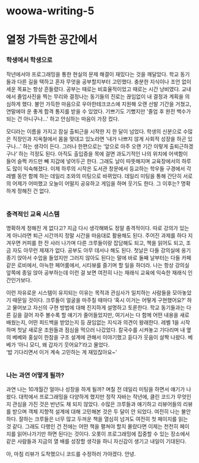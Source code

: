 # woowa-writing-5

# 열정 가득한 공간에서

### 학생에서 학생으로
작년에서야 프로그래밍을 통한 현실의 문제 해결이 재밌다는 것을 깨달았다.
학교 동기들과 다른 길을 택하고 혼자 무엇을 공부할지부터 고민했다.
충분한 지식이나 조언 없이 세운 목표는 항상 흔들렸다. 공부는 때로는 비효율적이었고 때로는 시간 낭비였다.
교내에서 졸업사진을 찍는 무리와 결정나는 동기들의 진로는 끊임없이 내 결정과 계획을 의심하게 했다.
불안 가득한 마음으로 우아한테크코스에 지원해 오랜 선발 기간을 거쳤고, 연말에야 운 좋게 합격 통지를 받을 수 있었다.
기쁘기도 기뻤지만 '졸업 후 완전 백수가 되는 건 아니구나...' 하고 안심하는 마음이 가장 컸다.<br>

모디라는 이름을 가지고 잠실 출퇴근을 시작한 지 한 달이 넘었다.
학생의 신분으로 수많은 직장인과 지옥철에서 몸을 맞대고 있노라면 ‘내가 나쁘지 않게 사회적 성장을 하곤 있구나…’ 하는 생각이 든다.
그러나 한편으로는 ‘앞으로 아주 오랜 기간 이렇게 출퇴근하겠구나’ 하는 걱정도 된다.
아직도 출입증을 목에 걸면 과도기적인 나의 위치에 어색함이 들어 슬쩍 카드만 빼 지갑에 넣어두곤 한다.
그래도 날이 따뜻해지며 교육장에서의 하루도 많이 익숙해졌다.
이제 하루의 시작은 도서관 창문에서 등교하는 학우들 구경에서 각 레벨 동안 함께 하는 데일리 조와의 미팅으로 바뀌었다.
데일리 미팅을 통해 간단히 서로의 어제가 어떠했고 오늘이 어떨지 공유하고 게임을 하며 웃기도 한다. 그 이후는? 명확하게 정해진 건 없다.<br><br>

### 충격적인 교육 시스템
명확하게 정해진 게 없다고? 지금 다시 생각해봐도 정말 충격적이다.
따로 강의가 있는 게 아니라면 퇴근 시간까지 정말 시간을 마음대로 활용해도 된다.
주어진 과제를 하다 지겨우면 커피를 한 잔 사러 나가며 다른 크루들이랑 잡담해도 되고, 책을 읽어도 되고, 조금 자도 아무런 제재가 없다. 공부도 아무 데서나 해도 된다.
첫날은 다들 강의실에 옹기종기 앉아서 수업을 들었지만 그러지 않아도 된다는 말에 바로 둘째 날부터는 다들 카페 같은 로비에서, 아늑한 페어룸에서, 시티뷰를 즐기며 할 일을 하더라.
나는 항상 강의실 앞쪽에 종일 앉아 공부하는데 이런 걸 보면 여전히 나는 재래식 교육에 익숙한 재래식 인간인가보다.<br>

이런 자유로운 시스템이 유지되는 이유는 목적과 관심사가 일치하는 사람들을 모아놓았기 때문일 것이다.
크루들이 얼굴을 마주칠 때마다 ‘혹시 이거는 어떻게 구현했어요?’ 하고 물어보고 자신의 구현 방법에 대해 진지하게 설명하고 토론한다.
학교 동기들과는 다른 길을 걸어 자주 볼수록 할 얘기가 줄어들었지만, 여기서는 다 함께 어떤 내용을 새로 배웠는지, 어떤 피드백을 받았는지 등 끊임없는 지식과 의견이 왕래한다.
레벨 1을 시작하며 첫날 새로운 조원들과 점심을 먹으러 나갔었다.
칼국수를 시켜놓고 기다리며 내 옆의 베베와 홍실이 한참을 구조 설계에 관해서 이야기했고 듣다가 웃음이 살짝 나왔다.
베베가 ‘아니 모디, 왜 갑자기 웃어요?’라고 물었다.  
 ‘밥 기다리면서 이거 계속 고민하는 게 재밌잖아요~’<br><br>

### 나는 과연 어떻게 될까?
과연 나는 10개월간 얼마나 성장을 하게 될까? 며칠 전 데일리 미팅을 하면서 얘기가 나왔다.
대학에서 프로그래밍을 다양하게 했지만 정작 자바는 작년에, 클린 코드가 무엇인지 관심을 가진 것은 반년도 채 되지 않았다.
수많은 크루들과 얘기하고 리뷰어들의 리뷰를 받으며 객체 지향적 설계에 대해 고민해본 것은 두 달이 안 되었다.
여전히 나는 불안하다. 잘하는 크루들은 너무 많고 두꺼운 책을 열심히 넘겨도 여전히 첫 페이지를 읽는 것 같다.
그래도 다행인 건 전에는 어떤 책을 펼쳐야 할지 몰랐다면 이제는 천천히 페이지를 읽어나가기만 하면 된다는 것이다.
오롯이 프로그래밍에 집중할 수 있는 장소에서 같은 사람들과 지금의 열 배를 성장할 생각을 하니 자신감이 생기고 내일이 기대된다.<br>

아, 마침 리뷰가 도착했으니 코드를 수정하러 가야겠다. 안녕.

